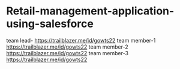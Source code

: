 # Retail-management-application-using-salesforce 
team lead- https://trailblazer.me/id/gowts22 
team member-1 https://trailblazer.me/id/gowts22
team member-2 https://trailblazer.me/id/gowts22 
team member-3 https://trailblazer.me/id/gowts22
